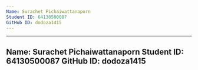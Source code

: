 ```yaml
---
Name: Surachet Pichaiwattanaporn
Student ID: 64130500087
GitHub ID: dodoza1415 
---
```

---
Name: Surachet Pichaiwattanaporn
Student ID: 64130500087
GitHub ID: dodoza1415 
---
